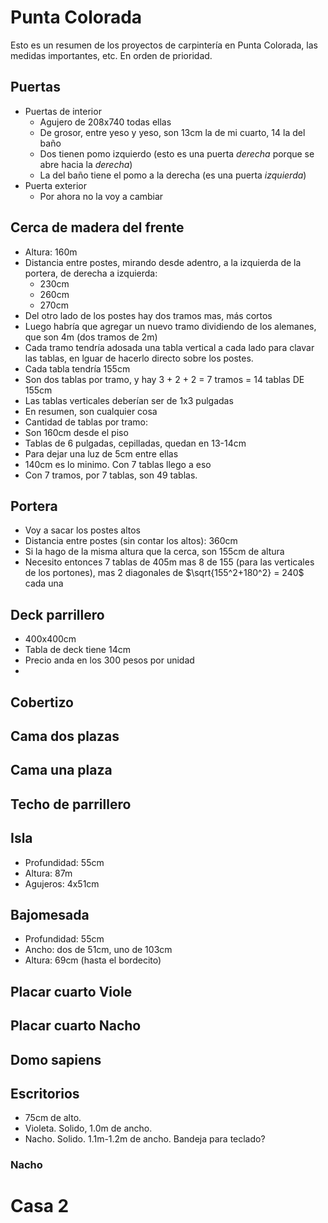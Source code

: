 # Punta Colorada

Esto es un resumen de los proyectos de carpintería en Punta Colorada, las medidas importantes, etc.
En orden de prioridad.

## Puertas

* Puertas de interior
  * Agujero de 208x740 todas ellas
  * De grosor, entre yeso y yeso, son 13cm la de mi cuarto, 14 la del baño 
  * Dos tienen pomo izquierdo (esto es una puerta _derecha_ porque se abre hacia la _derecha_)
  * La del baño tiene el pomo a la derecha (es una puerta _izquierda_)
* Puerta exterior
  * Por ahora no la voy a cambiar

## Cerca de madera del frente

* Altura: 160m
* Distancia entre postes, mirando desde adentro, a la izquierda de la portera, de derecha a izquierda:
  * 230cm
  * 260cm
  * 270cm
* Del otro lado de los postes hay dos tramos mas, más cortos
* Luego habría que agregar un nuevo tramo dividiendo de los alemanes, que son 4m (dos tramos de 2m)
* Cada tramo tendría adosada una tabla vertical a cada lado para clavar las tablas, en lguar de hacerlo directo sobre los postes.
* Cada tabla tendría 155cm
* Son dos tablas por tramo, y hay 3 + 2 + 2 = 7 tramos = 14 tablas DE 155cm
* Las tablas verticales deberían ser de 1x3 pulgadas  
* En resumen, son cualquier cosa
* Cantidad de tablas por tramo:
* Son 160cm desde el piso
* Tablas de 6 pulgadas, cepilladas, quedan en 13-14cm
* Para dejar una luz de 5cm entre ellas
* 140cm es lo minimo. Con 7 tablas llego a eso
* Con 7 tramos, por 7 tablas, son 49 tablas.

## Portera

* Voy a sacar los postes altos
* Distancia entre postes (sin contar los altos): 360cm
* Si la hago de la misma altura que la cerca, son 155cm de altura
* Necesito entonces 7 tablas de 405m mas 8 de 155 (para las verticales de los portones), mas 2 diagonales de $\sqrt{155^2+180^2} = 240$ cada una

## Deck parrillero

* 400x400cm 
* Tabla de deck tiene 14cm
* Precio anda en los 300 pesos por unidad
* 
## Cobertizo

## Cama dos plazas

## Cama una plaza

## Techo de parrillero

## Isla

* Profundidad: 55cm
* Altura: 87m
* Agujeros: 4x51cm

## Bajomesada

* Profundidad: 55cm
* Ancho: dos de 51cm, uno de 103cm
* Altura: 69cm (hasta el bordecito)


## Placar cuarto Viole

## Placar cuarto Nacho

## Domo sapiens

## Escritorios

* 75cm de alto.
* Violeta. Solido, 1.0m de ancho. 
* Nacho. Solido. 1.1m-1.2m de ancho. Bandeja para teclado?

### Nacho

# Casa 2



